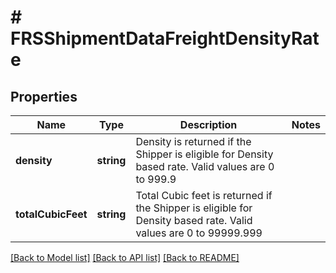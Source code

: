 # # FRSShipmentDataFreightDensityRate

## Properties

Name | Type | Description | Notes
------------ | ------------- | ------------- | -------------
**density** | **string** | Density is returned if the Shipper is eligible for Density based rate.   Valid values are 0 to 999.9 |
**totalCubicFeet** | **string** | Total Cubic feet is returned if the Shipper is eligible for Density based rate.   Valid values are 0 to 99999.999 |

[[Back to Model list]](../../README.md#models) [[Back to API list]](../../README.md#endpoints) [[Back to README]](../../README.md)
